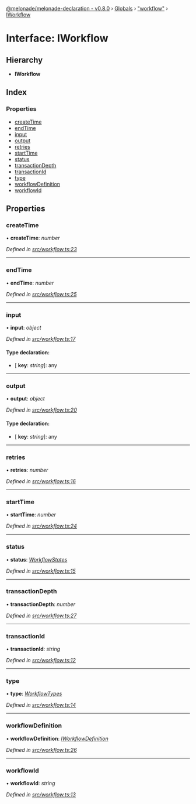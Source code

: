 [@melonade/melonade-declaration - v0.8.0](../README.md) › [Globals](../globals.md) › ["workflow"](../modules/_workflow_.md) › [IWorkflow](_workflow_.iworkflow.md)

# Interface: IWorkflow

## Hierarchy

* **IWorkflow**

## Index

### Properties

* [createTime](_workflow_.iworkflow.md#createtime)
* [endTime](_workflow_.iworkflow.md#endtime)
* [input](_workflow_.iworkflow.md#input)
* [output](_workflow_.iworkflow.md#output)
* [retries](_workflow_.iworkflow.md#retries)
* [startTime](_workflow_.iworkflow.md#starttime)
* [status](_workflow_.iworkflow.md#status)
* [transactionDepth](_workflow_.iworkflow.md#transactiondepth)
* [transactionId](_workflow_.iworkflow.md#transactionid)
* [type](_workflow_.iworkflow.md#type)
* [workflowDefinition](_workflow_.iworkflow.md#workflowdefinition)
* [workflowId](_workflow_.iworkflow.md#workflowid)

## Properties

###  createTime

• **createTime**: *number*

*Defined in [src/workflow.ts:23](https://github.com/devit-tel/melonade-declaration/blob/f3ec67f/src/workflow.ts#L23)*

___

###  endTime

• **endTime**: *number*

*Defined in [src/workflow.ts:25](https://github.com/devit-tel/melonade-declaration/blob/f3ec67f/src/workflow.ts#L25)*

___

###  input

• **input**: *object*

*Defined in [src/workflow.ts:17](https://github.com/devit-tel/melonade-declaration/blob/f3ec67f/src/workflow.ts#L17)*

#### Type declaration:

* \[ **key**: *string*\]: any

___

###  output

• **output**: *object*

*Defined in [src/workflow.ts:20](https://github.com/devit-tel/melonade-declaration/blob/f3ec67f/src/workflow.ts#L20)*

#### Type declaration:

* \[ **key**: *string*\]: any

___

###  retries

• **retries**: *number*

*Defined in [src/workflow.ts:16](https://github.com/devit-tel/melonade-declaration/blob/f3ec67f/src/workflow.ts#L16)*

___

###  startTime

• **startTime**: *number*

*Defined in [src/workflow.ts:24](https://github.com/devit-tel/melonade-declaration/blob/f3ec67f/src/workflow.ts#L24)*

___

###  status

• **status**: *[WorkflowStates](../enums/_state_.workflowstates.md)*

*Defined in [src/workflow.ts:15](https://github.com/devit-tel/melonade-declaration/blob/f3ec67f/src/workflow.ts#L15)*

___

###  transactionDepth

• **transactionDepth**: *number*

*Defined in [src/workflow.ts:27](https://github.com/devit-tel/melonade-declaration/blob/f3ec67f/src/workflow.ts#L27)*

___

###  transactionId

• **transactionId**: *string*

*Defined in [src/workflow.ts:12](https://github.com/devit-tel/melonade-declaration/blob/f3ec67f/src/workflow.ts#L12)*

___

###  type

• **type**: *[WorkflowTypes](../enums/_workflow_.workflowtypes.md)*

*Defined in [src/workflow.ts:14](https://github.com/devit-tel/melonade-declaration/blob/f3ec67f/src/workflow.ts#L14)*

___

###  workflowDefinition

• **workflowDefinition**: *[IWorkflowDefinition](_workflowdefinition_.iworkflowdefinition.md)*

*Defined in [src/workflow.ts:26](https://github.com/devit-tel/melonade-declaration/blob/f3ec67f/src/workflow.ts#L26)*

___

###  workflowId

• **workflowId**: *string*

*Defined in [src/workflow.ts:13](https://github.com/devit-tel/melonade-declaration/blob/f3ec67f/src/workflow.ts#L13)*
